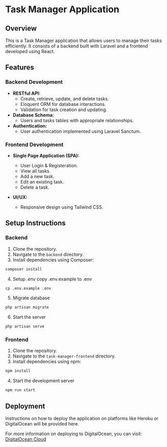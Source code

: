 # Task Manager Application

## Overview

This is a Task Manager application that allows users to manage their tasks efficiently. It consists of a backend built with Laravel and a frontend developed using React. 

## Features

### Backend Development
- **RESTful API:** 
  - Create, retrieve, update, and delete tasks.
  - Eloquent ORM for database interactions.
  - Validation for task creation and updating.
- **Database Schema:**
  - Users and tasks tables with appropriate relationships.
- **Authentication:**
  - User authentication implemented using Laravel Sanctum.

### Frontend Development
- **Single Page Application (SPA):**

  - User Login & Registeration.
  - View all tasks.
  - Add a new task.
  - Edit an existing task.
  - Delete a task.
- **UI/UX:**
  - Responsive design using Tailwind CSS.

## Setup Instructions

### Backend
1. Clone the repository.
2. Navigate to the `backend` directory.
3. Install dependencies using Composer:
 ```bash
 composer install
 ```
4. Setup .env copy .env.example to .env
```bash
cp .env.example .env
```
5. Migrate database 
```bash
php artisan migrate
```
6. Start the server
```bash
php artisan serve
```

### Frontend
1. Clone the repository.
2. Navigate to the `task-manager-frontend` directory.
3. Install dependencies using npm:
```bash
npm install
```
4. Start the development server
```bash
npm run start
```

## Deployment

Instructions on how to deploy the application on platforms like Heroku or DigitalOcean will be provided here.

For more information on deploying to DigitalOcean, you can visit:  
[DigitalOcean Cloud](https://try.digitalocean.com/cloud/?utm_campaign=apac_brand_kw_en_cpc&utm_adgroup=digitalocean_exact_phrase&_keyword=digitalocean&_device=c&_adposition=&utm_content=conversion&utm_medium=cpc&utm_source=google&gad_source=1&gclid=CjwKCAjw3624BhBAEiwAkxgTOoy__CbvaVBZKzJvQ3w23AfEkbFQB7sp5Rdi5_XV_Zv9UoFcI_bqFBoC4igQAvD_BwE)
